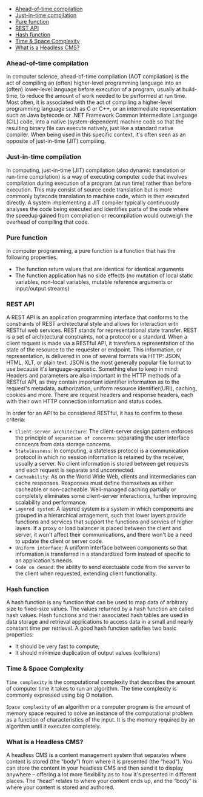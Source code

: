 - [Ahead-of-time compilation](#ahead-of-time-compilation)
- [Just-in-time compilation](#just-in-time-compilation)
- [Pure function](#pure-function)
- [REST API](#rest-api)
- [Hash function](#hash-function)
- [Time & Space Complexity](#time--space-complexity)
- [What is a Headless CMS?](#what-is-a-headless-cms)


### Ahead-of-time compilation
In computer science, ahead-of-time compilation (AOT compilation) is the act of compiling an (often) higher-level programming language into an (often) lower-level language before execution of a program, usually at build-time, to reduce the amount of work needed to be performed at run time.
Most often, it is associated with the act of compiling a higher-level programming language such as C or C++, or an intermediate representation such as Java bytecode or .NET Framework Common Intermediate Language (CIL) code, into a native (system-dependent) machine code so that the resulting binary file can execute natively, just like a standard native compiler.
When being used in this specific context, it's often seen as an opposite of just-in-time (JIT) compiling.

### Just-in-time compilation
In computing, just-in-time (JIT) compilation (also dynamic translation or run-time compilation) is a way of executing computer code that involves compilation during execution of a program (at run time) rather than before execution.
This may consist of source code translation but is more commonly bytecode translation to machine code, which is then executed directly. 
A system implementing a JIT compiler typically continuously analyses the code being executed and identifies parts of the code where the speedup gained from compilation or recompilation would outweigh the overhead of compiling that code.

### Pure function
In computer programming, a pure function is a function that has the following properties.
-	The function return values that are identical for identical arguments
-	The function application has no side effects (no mutation of local static variables, non-local variables, mutable reference arguments or input/output streams)

### REST API
A REST API is an application programming interface that conforms to the constraints of REST architectural style and allows for interaction with RESTful web services. REST stands for representational state transfer.
REST is a set of architectural constraints, not a protocol or a standard. When a client request is made via a RESTful API, it transfers a representation of the state of the resource to the requester or endpoint. This information, or representation, is delivered in one of several formats via HTTP: JSON, HTML, XLT, or plain text. JSON is the most generally popular file format to use because it's language-agnostic.
Something else to keep in mind: Headers and parameters are also important in the HTTP methods of a RESTful API, as they contain important identifier information as to the request's metadata, authorization, uniform resource identifier(URI), caching, cookies and more. There are request headers and response headers, each with their own HTTP connection information and status codes.

In order for an API to be considered RESTful, it has to confirm to these criteria:
- `Client-server architecture`: The client-server design pattern enforces the principle of `separation of concerns`: separating the user interface concenrs from data storage concerns.
- `Statelessness`: In computing, a stateless protocol is a communication protocol in which no session information is retained by the receiver, usually a server. No client information is stored between get requests and each request is separate and unconnected.
- `Cacheability`: As on the World Wide Web, clients and intermediaries can cache responses. Responses must define themselves as either cacheable or non-cacheable. Well-managed caching partially or completely eliminates some client-server interactionis, further improving scalability and performance.
- `Layered system`: A layered system is a system in which components are grouped in a hierarchical arragement, such that lower layers provide functions and services that support the functions and servies of higher layers. If a proxy or load balancer is placed between the client and server, it won't affect their communications, and there won't be a need to update the client or server code.
- `Uniform interface`: A uniform interface between components so that information is transferred in a standardized form instead of specific to an application's needs.
- `Code on demand`: the ability to send exectuable code from the server to the client when requested, extending client functionality.

### Hash function
A hash function is any function that can be used to map data of arbitrary size to fixed-size values. The values returned by a hash function are called hash values.
Hash functions and their associated hash tables are used in data storage and retrieval applications to access data in a small and nearly constant time per retrieval.
A good hash function satisfies two basic properties: 
- It should be very fast to compute; 
- It should minimize duplication of output values (collisions)


### Time & Space Complexity
`Time complexity` is the computational complexity that describes the amount of computer time it takes to run an algorithm. The time complexity is commonly expressed using big O notation.

`Space complexity` of an algorithm or a computer program is the amount of memory space required to solve an instance of the computational problem as a function of characteristics of the input. It is the memory required by an algorithm until it executes completely.



### What is a Headless CMS?
A headless CMS is a content management system that separates where content is stored (the “body”) from where it is presented (the “head“). You can store the content in your headless CMS and then send it to display anywhere – offering a lot more flexibility as to how it's presented in different places. The “head” relates to where your content ends up, and the “body” is where your content is stored and authored.
